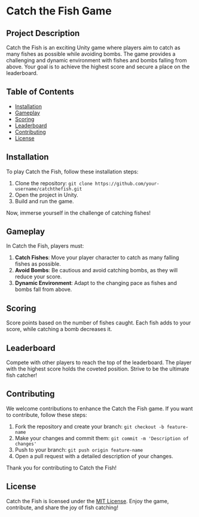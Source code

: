 # Catch the Fish Game

## Project Description

Catch the Fish is an exciting Unity game where players aim to catch as many fishes as possible while avoiding bombs. The game provides a challenging and dynamic environment with fishes and bombs falling from above. Your goal is to achieve the highest score and secure a place on the leaderboard.

## Table of Contents

- [Installation](#installation)
- [Gameplay](#gameplay)
- [Scoring](#scoring)
- [Leaderboard](#leaderboard)
- [Contributing](#contributing)
- [License](#license)

## Installation

To play Catch the Fish, follow these installation steps:

1. Clone the repository: `git clone https://github.com/your-username/catchthefish.git`
2. Open the project in Unity.
3. Build and run the game.

Now, immerse yourself in the challenge of catching fishes!

## Gameplay

In Catch the Fish, players must:

1. **Catch Fishes**: Move your player character to catch as many falling fishes as possible.
2. **Avoid Bombs**: Be cautious and avoid catching bombs, as they will reduce your score.
3. **Dynamic Environment**: Adapt to the changing pace as fishes and bombs fall from above.

## Scoring

Score points based on the number of fishes caught. Each fish adds to your score, while catching a bomb decreases it.

## Leaderboard

Compete with other players to reach the top of the leaderboard. The player with the highest score holds the coveted position. Strive to be the ultimate fish catcher!

## Contributing

We welcome contributions to enhance the Catch the Fish game. If you want to contribute, follow these steps:

1. Fork the repository and create your branch: `git checkout -b feature-name`
2. Make your changes and commit them: `git commit -m 'Description of changes'`
3. Push to your branch: `git push origin feature-name`
4. Open a pull request with a detailed description of your changes.

Thank you for contributing to Catch the Fish!

## License

Catch the Fish is licensed under the [MIT License](LICENSE). Enjoy the game, contribute, and share the joy of fish catching!
